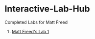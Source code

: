 # Interactive-Lab-Hub

Completed Labs for Matt Freed

1. [Matt Freed's Lab 1](//github.com/mattfreed/IDD-Fa18-Lab1)

